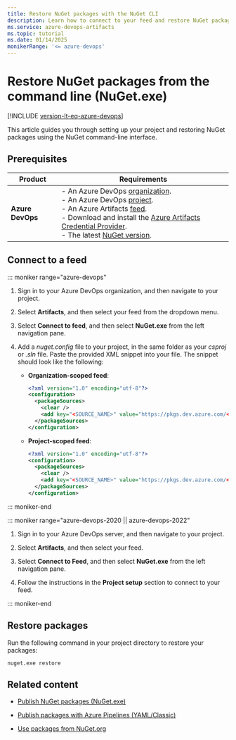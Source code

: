 ```yaml
---
title: Restore NuGet packages with the NuGet CLI
description: Learn how to connect to your feed and restore NuGet packages using the NuGet CLI.
ms.service: azure-devops-artifacts
ms.topic: tutorial
ms.date: 01/14/2025
monikerRange: '<= azure-devops'
---
```


# Restore NuGet packages from the command line (NuGet.exe)

[!INCLUDE [version-lt-eq-azure-devops](../../includes/version-lt-eq-azure-devops.md)]

This article guides you through setting up your project and restoring NuGet packages using the NuGet command-line interface.

## Prerequisites

| **Product**        | **Requirements**                                                                                                                                                                                                                                                                                                                        |
|--------------------|-----------------------------------------------------------------------------------------------------------------------------------------------------------------------------------------------------------------------------------------------------------------------------------------------------------------------------------------|
| **Azure DevOps**   | - An Azure DevOps [organization](../../organizations/accounts/create-organization.md).<br>- An Azure DevOps [project](../../organizations/projects/create-project.md).<br> - An Azure Artifacts [feed](../get-started-nuget.md#create-feed).<br> - Download and install the [Azure Artifacts Credential Provider](https://github.com/microsoft/artifacts-credprovider).<br> - The latest [NuGet version](https://www.nuget.org/downloads). |

## Connect to a feed

::: moniker range="azure-devops"

1. Sign in to your Azure DevOps organization, and then navigate to your project.

1. Select **Artifacts**, and then select your feed from the dropdown menu.

1. Select **Connect to feed**, and then select **NuGet.exe** from the left navigation pane.

1. Add a *nuget.config* file to your project, in the same folder as your *csproj* or *.sln* file. Paste the provided XML snippet into your file. The snippet should look like the following:

    - **Organization-scoped feed**:
    
        ```xml
        <?xml version="1.0" encoding="utf-8"?>
        <configuration>
          <packageSources>
            <clear />
            <add key="<SOURCE_NAME>" value="https://pkgs.dev.azure.com/<ORGANIZATION_NAME>/_packaging/<FEED_NAME>/nuget/v3/index.json" />
          </packageSources>
        </configuration>
        ```
    
    - **Project-scoped feed**:
    
        ```xml
        <?xml version="1.0" encoding="utf-8"?>
        <configuration>
          <packageSources>
            <clear />
            <add key="<SOURCE_NAME>" value="https://pkgs.dev.azure.com/<ORGANIZATION_NAME>/<PROJECT_NAME>/_packaging/<FEED_NAME>/nuget/v3/index.json" />
          </packageSources>
        </configuration>
        ```

::: moniker-end

::: moniker range="azure-devops-2020 || azure-devops-2022"

1. Sign in to your Azure DevOps server, and then navigate to your project.

1. Select **Artifacts**, and then select your feed.

1. Select **Connect to Feed**, and then select **NuGet.exe** from the left navigation pane.

1. Follow the instructions in the **Project setup** section to connect to your feed.

::: moniker-end

## Restore packages

Run the following command in your project directory to restore your packages:

```CLI
nuget.exe restore
```

## Related content

- [Publish NuGet packages (NuGet.exe)](publish.md)

- [Publish packages with Azure Pipelines (YAML/Classic)](../../pipelines/artifacts/nuget.md)

- [Use packages from NuGet.org](./upstream-sources.md)

